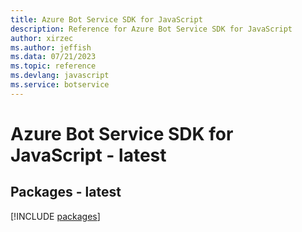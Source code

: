 ```yaml
---
title: Azure Bot Service SDK for JavaScript
description: Reference for Azure Bot Service SDK for JavaScript
author: xirzec
ms.author: jeffish
ms.data: 07/21/2023
ms.topic: reference
ms.devlang: javascript
ms.service: botservice
---
```

# Azure Bot Service SDK for JavaScript - latest
## Packages - latest
[!INCLUDE [packages](bot-service-index.md)]